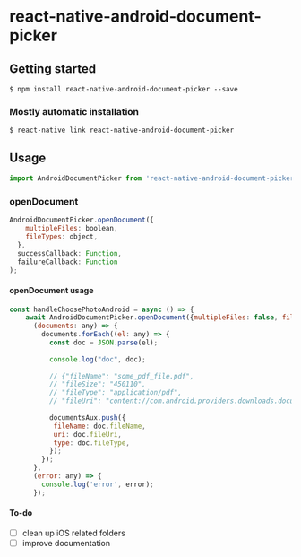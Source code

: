 # react-native-android-document-picker

## Getting started

`$ npm install react-native-android-document-picker --save`

### Mostly automatic installation

`$ react-native link react-native-android-document-picker`

## Usage
```javascript
import AndroidDocumentPicker from 'react-native-android-document-picker';
```

### openDocument
```javascript
AndroidDocumentPicker.openDocument({
    multipleFiles: boolean,
    fileTypes: object,
  },
  successCallback: Function,
  failureCallback: Function
);
```

#### openDocument usage
```javascript
const handleChoosePhotoAndroid = async () => {
    await AndroidDocumentPicker.openDocument({multipleFiles: false, fileTypes: ["application/pdf", "image/*"]},
      (documents: any) => {
        documents.forEach((el: any) => {
          const doc = JSON.parse(el);
          
          console.log("doc", doc);
          
          // {"fileName": "some_pdf_file.pdf", 
          // "fileSize": "450110", 
          // "fileType": "application/pdf", 
          // "fileUri": "content://com.android.providers.downloads.documents/document/1058"}
          
          documentsAux.push({
           fileName: doc.fileName,
           uri: doc.fileUri,
           type: doc.fileType,
          });
        });
      },
      (error: any) => {
        console.log('error', error);
      });
```

#### To-do
- [ ] clean up iOS related folders
- [ ] improve documentation

